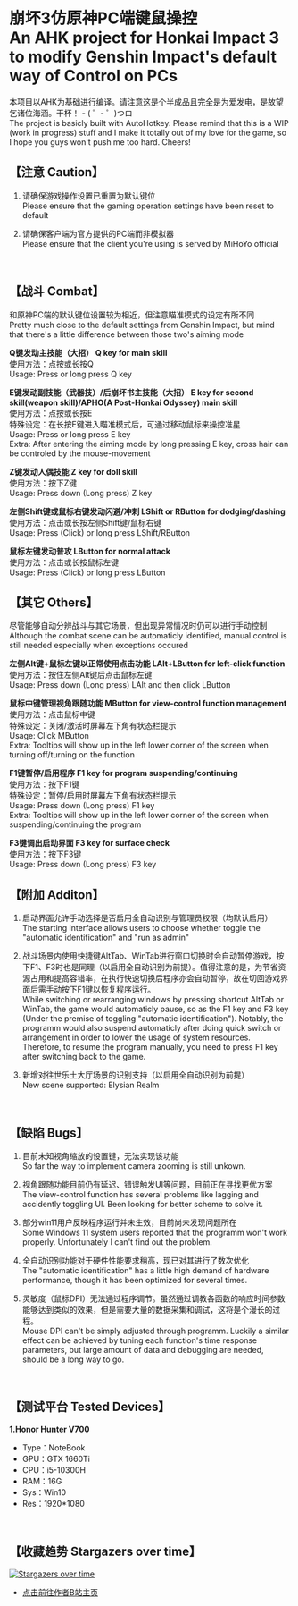 # 崩坏3仿原神PC端键鼠操控<br>An AHK project for Honkai Impact 3 to modify Genshin Impact's default way of Control on PCs

本项目以AHK为基础进行编译。请注意这是个半成品且完全是为爱发电，是故望乞诸位海涵。干杯！ - ( ゜- ゜)つロ
<br>The project is basicly built with AutoHotkey. Please remind that this is a WIP (work in progress) stuff and I make it totally out of my love for the game, so I hope you guys won't push me too hard. Cheers!
<br>

## 【注意 Caution】

1. 请确保游戏操作设置已重置为默认键位
<br>   Please ensure that the gaming operation settings have been reset to default

2. 请确保客户端为官方提供的PC端而非模拟器
<br>   Please ensure that the client you're using is served by MiHoYo official
<br>

## 【战斗 Combat】

和原神PC端的默认键位设置较为相近，但注意瞄准模式的设定有所不同
<br>Pretty much close to the default settings from Genshin Impact, but mind that there's a little difference between those two's aiming mode

**Q键发动主技能（大招） Q key for main skill**
<br>使用方法：点按或长按Q
<br>Usage: Press or long press Q key

**E键发动副技能（武器技）/后崩坏书主技能（大招） E key for second skill(weapon skill)/APHO(A Post-Honkai Odyssey) main skill**
<br>使用方法：点按或长按E
<br>特殊设定：在长按E键进入瞄准模式后，可通过移动鼠标来操控准星
<br>Usage: Press or long press E key
<br>Extra: After entering the aiming mode by long pressing E key, cross hair can be controled by the mouse-movement

**Z键发动人偶技能 Z key for doll skill**
<br>使用方法：按下Z键
<br>Usage: Press down (Long press) Z key

**左侧Shift键或鼠标右键发动闪避/冲刺 LShift or RButton for dodging/dashing**
<br>使用方法：点击或长按左侧Shift键/鼠标右键
<br>Usage: Press (Click) or long press LShift/RButton

**鼠标左键发动普攻 LButton for normal attack**
<br>使用方法：点击或长按鼠标左键
<br>Usage: Press (Click) or long press LButton
<br>

## 【其它 Others】

尽管能够自动分辨战斗与其它场景，但出现异常情况时仍可以进行手动控制
<br>Although the combat scene can be automaticly identified, manual control is still needed especially when exceptions occured

**左侧Alt键+鼠标左键以正常使用点击功能 LAlt+LButton for left-click function**
<br>使用方法：按住左侧Alt键后点击鼠标左键
<br>Usage: Press down (Long press) LAlt and then click LButton

**鼠标中键管理视角跟随功能 MButton for view-control function management**
<br>使用方法：点击鼠标中键
<br>特殊设定：关闭/激活时屏幕左下角有状态栏提示
<br>Usage: Click MButton
<br>Extra: Tooltips will show up in the left lower corner of the screen when turning off/turning on the function

**F1键暂停/启用程序 F1 key for program suspending/continuing**
<br>使用方法：按下F1键
<br>特殊设定：暂停/启用时屏幕左下角有状态栏提示
<br>Usage: Press down (Long press) F1 key
<br>Extra: Tooltips will show up in the left lower corner of the screen when suspending/continuing the program

**F3键调出启动界面 F3 key for surface check**
<br>使用方法：按下F3键
<br>Usage: Press down (Long press) F3 key
<br>

## 【附加 Additon】

1. 启动界面允许手动选择是否启用全自动识别与管理员权限（均默认启用）
<br>   The starting interface allows users to choose whether toggle the "automatic identification" and "run as admin"

2. 战斗场景内使用快捷键AltTab、WinTab进行窗口切换时会自动暂停游戏，按下F1、F3时也是同理（以启用全自动识别为前提）。值得注意的是，为节省资源占用和提高容错率，在执行快速切换后程序亦会自动暂停，故在切回游戏界面后需手动按下F1键以恢复程序运行。
<br>   While switching or rearranging windows by pressing shortcut AltTab or WinTab, the game would automaticly pause, so as the F1 key and F3 key (Under the premise of toggling  "automatic identification"). Notably, the programm would also suspend automaticly after doing quick switch or arrangement in order to lower the usage of system resources. Therefore, to resume the program manually, you need to press F1 key after switching back to the game.

3. 新增对往世乐土大厅场景的识别支持（以启用全自动识别为前提）
<br>   New scene supported:  Elysian Realm
<br>

## 【缺陷 Bugs】

1. 目前未知视角缩放的设置键，无法实现该功能
<br>   So far the way to implement camera zooming is still unkown.

2. 视角跟随功能目前仍有延迟、错误触发UI等问题，目前正在寻找更优方案
<br>   The view-control function has several problems like lagging and accidently toggling UI. Been looking for better scheme to solve it.

3. 部分win11用户反映程序运行并未生效，目前尚未发现问题所在
<br>   Some Windows 11 system users reported that the programm won't work properly. Unfortunately I can't find out the problem.

4. 全自动识别功能对于硬件性能要求稍高，现已对其进行了数次优化
<br>   The "automatic identification" has a little high demand of hardware performance, though it has been optimized for several times.

5. 灵敏度（鼠标DPI）无法通过程序调节。虽然通过调教各函数的响应时间参数能够达到类似的效果，但是需要大量的数据采集和调试，这将是个漫长的过程。
<br>   Mouse DPI can't be simply adjusted through programm. Luckily a similar effect can be achieved by tuning each function's time response parameters, but large amount of data and debugging are needed, should be a long way to go.
<br>

## 【测试平台 Tested Devices】

**1.Honor Hunter V700**
- Type：NoteBook
- GPU：GTX 1660Ti
- CPU：i5-10300H
- RAM：16G
- Sys：Win10
- Res：1920*1080
<br>

## 【收藏趋势 Stargazers over time】

[![Stargazers over time](https://starchart.cc/Spartan711/Genshin-to-Honkai-PC-Control-Project.svg)](https://starchart.cc/Spartan711/Genshin-to-Honkai-PC-Control-Project)

- [点击前往作者B站主页](https://space.bilibili.com/359461611)